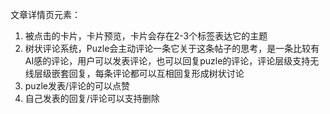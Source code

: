 文章详情页元素：
1. 被点击的卡片，卡片预览，卡片会存在2-3个标签表达它的主题
2. 树状评论系统，Puzle会主动评论一条它关于这条帖子的思考，是一条比较有AI感的评论，用户可以发表评论，也可以回复puzle的评论，评论层级支持无线层级嵌套回复，每条评论都可以互相回复形成树状讨论
3. puzle发表/评论的可以点赞
4. 自己发表的回复/评论可以支持删除